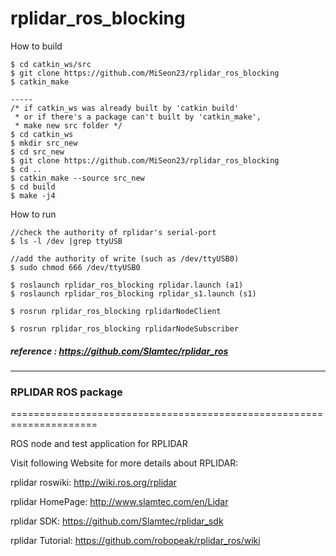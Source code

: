 # rplidar_ros_blocking

How to build
```
$ cd catkin_ws/src
$ git clone https://github.com/MiSeon23/rplidar_ros_blocking
$ catkin_make

-----
/* if catkin_ws was already built by 'catkin build'
 * or if there's a package can't built by 'catkin_make',
 * make new src folder */
$ cd catkin_ws
$ mkdir src_new
$ cd src_new
$ git clone https://github.com/MiSeon23/rplidar_ros_blocking
$ cd ..
$ catkin_make --source src_new
$ cd build
$ make -j4
```

How to run
```
//check the authority of rplidar's serial-port
$ ls -l /dev |grep ttyUSB

//add the authority of write (such as /dev/ttyUSB0)
$ sudo chmod 666 /dev/ttyUSB0

$ roslaunch rplidar_ros_blocking rplidar.launch (a1)
$ roslaunch rplidar_ros_blocking rplidar_s1.launch (s1)

$ rosrun rplidar_ros_blocking rplidarNodeClient

$ rosrun rplidar_ros_blocking rplidarNodeSubscriber
```

##### reference : https://github.com/Slamtec/rplidar_ros

---

### RPLIDAR ROS package
=====================================================================

ROS node and test application for RPLIDAR

Visit following Website for more details about RPLIDAR:

rplidar roswiki: http://wiki.ros.org/rplidar

rplidar HomePage:   http://www.slamtec.com/en/Lidar

rplidar SDK: https://github.com/Slamtec/rplidar_sdk

rplidar Tutorial:  https://github.com/robopeak/rplidar_ros/wiki
